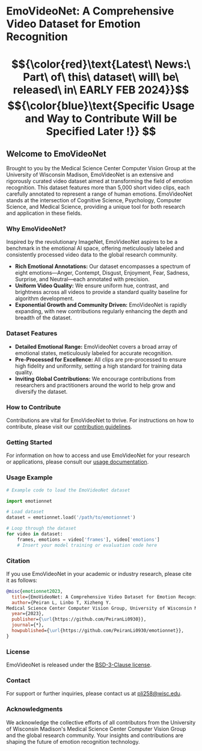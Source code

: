 # EmoVideoNet: A Comprehensive Video Dataset for Emotion Recognition


# $${\color{red}\text{Latest\ News:\ Part\ of\ this\ dataset\ will\ be\ released\ in\ EARLY FEB 2024}}$$ $${\color{blue}\text{Specific Usage and Way to Contribute Will be Specified Later !}} $$

## Welcome to EmoVideoNet

Brought to you by the Medical Science Center Computer Vision Group at the University of Wisconsin Madison, EmoVideoNet is an extensive and rigorously curated video dataset aimed at transforming the field of emotion recognition. This dataset features more than 5,000 short video clips, each carefully annotated to represent a range of human emotions. EmoVideoNet stands at the intersection of Cognitive Science, Psychology, Computer Science, and Medical Science, providing a unique tool for both research and application in these fields.

### Why EmoVideoNet?

Inspired by the revolutionary ImageNet, EmoVideoNet aspires to be a benchmark in the emotional AI space, offering meticulously labeled and consistently processed video data to the global research community.

- **Rich Emotional Annotations:** Our dataset encompasses a spectrum of eight emotions—Anger, Contempt, Disgust, Enjoyment, Fear, Sadness, Surprise, and Neutral—each annotated with precision.
- **Uniform Video Quality:** We ensure uniform hue, contrast, and brightness across all videos to provide a standard quality baseline for algorithm development.
- **Exponential Growth and Community Driven:** EmoVideoNet is rapidly expanding, with new contributions regularly enhancing the depth and breadth of the dataset.

### Dataset Features

- **Detailed Emotional Range:** EmoVideoNet covers a broad array of emotional states, meticulously labeled for accurate recognition.
- **Pre-Processed for Excellence:** All clips are pre-processed to ensure high fidelity and uniformity, setting a high standard for training data quality.
- **Inviting Global Contributions:** We encourage contributions from researchers and practitioners around the world to help grow and diversify the dataset.

### How to Contribute

Contributions are vital for EmoVideoNet to thrive. For instructions on how to contribute, please visit our [contribution guidelines](#).

### Getting Started

For information on how to access and use EmoVideoNet for your research or applications, please consult our [usage documentation](#).

### Usage Example

```python
# Example code to load the EmoVideoNet dataset

import emotionnet

# Load dataset
dataset = emotionnet.load('/path/to/emotionnet')

# Loop through the dataset
for video in dataset:
    frames, emotions = video['frames'], video['emotions']
    # Insert your model training or evaluation code here
```

### Citation
If you use EmoVideoNet in your academic or industry research, please cite it as follows:

```bibtex
@misc{emotionnet2023,
  title={EmoVideoNet: A Comprehensive Video Dataset for Emotion Recognition},
  author={Peiran L, Linbo T, Xizheng Y. 
Medical Science Center Computer Vision Group, University of Wisconsin Madison},
  year={2023},
  publisher={\url{https://github.com/PeiranLi0930}},
  journal={*},
  howpublished={\url{https://github.com/PeiranLi0930/emotionnet}},
}
```

### License
EmoVideoNet is released under the [BSD-3-Clause license](LICENSE).

### Contact
For support or further inquiries, please contact us at [pli258@wisc.edu](mailto:pli258@wisc.edu).

### Acknowledgments
We acknowledge the collective efforts of all contributors from the University of Wisconsin Madison's Medical Science Center Computer Vision Group and the global research community. Your insights and contributions are shaping the future of emotion recognition technology.
